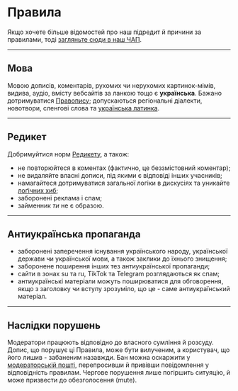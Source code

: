 # Правила

Якщо хочете більше відомостей про наш підредит й причини за правилами, тоді [загляньте сюди в наш ЧАП](/r/ukraine_ua/wiki/faq).

***

## Мова

Мовою дописів, коментарів, рухомих чи нерухомих картинок-мімів, видива, аудіо, вмісту вебсайтів за ланкою тощо є **українська**. Бажано дотримуватися [Правопису](https://uk.wikipedia.org/wiki/Український_правопис); допускаються регіональні діалекти, новотвори, сленгові слова та [українська латинка](https://uk.wikipedia.org/wiki/Українська_латинка).

***

## Редикет

Добримуйтися норм [Редикету](https://www.reddit.com/wiki/uk-ua/reddiquette/), а також:

- не повторюйтеся в коментах (фактично, це беззмістовний коментар);
- не видаляйте власні дописи, під якими є відповіді інших учасників;
- намагайтеся дотримуватися загальної логіки в дискусіях та уникайте [лоґічних хиб](//uk.wikipedia.org/wiki/Логічна_хиба);
- заборонені реклама і спам;
- займенник _ти_ не є образою.

***

## Антиукраїнська пропаганда

- заборонені заперечення існування українського народу, української держави чи української мови, а також заклики до їхнього знищення;
- заборонене поширення інших тез антиукраїнської пропаганди;
- сайти в зонах su та ru, TikTok та Telegram розглядаються як спам;
- антиукраїнські матеріали можуть поширюватися для обговорення, якщо з заголовку чи вступу зрозуміло, що це - саме антиукраїнський матеріал.

***

## Наслідки порушень

Модератори працюють відповідно до власного сумління й розсуду. Допис, що порушує ці Правила, може бути вилученим, а користувач, що його лишив - забаненим назавжди. Бан можна оскаржити у [модераторській пошті](/message/compose/?to=/r/Ukraine_UA), перепросивши й привівши повідомлення у відповідність правилам. Чергове порушення лише погіршить ситуяцію, й може призвести до обезголосення (mute).
